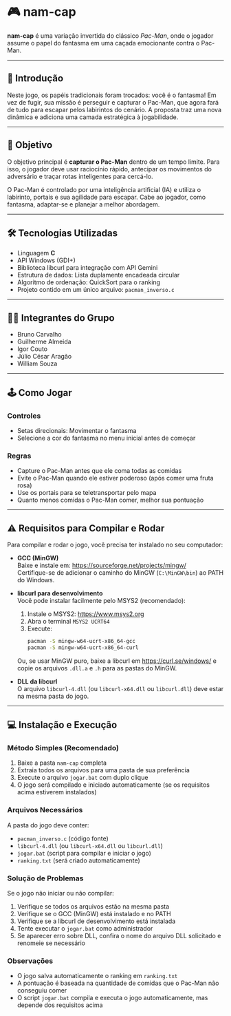 # 🎮 nam-cap

**nam-cap** é uma variação invertida do clássico *Pac-Man*, onde o jogador assume o papel do fantasma em uma caçada emocionante contra o Pac-Man.

---

## 🧠 Introdução

Neste jogo, os papéis tradicionais foram trocados: você é o fantasma! Em vez de fugir, sua missão é perseguir e capturar o Pac-Man, que agora fará de tudo para escapar pelos labirintos do cenário. A proposta traz uma nova dinâmica e adiciona uma camada estratégica à jogabilidade.

---

## 🎯 Objetivo

O objetivo principal é **capturar o Pac-Man** dentro de um tempo limite. Para isso, o jogador deve usar raciocínio rápido, antecipar os movimentos do adversário e traçar rotas inteligentes para cercá-lo.

O Pac-Man é controlado por uma inteligência artificial (IA) e utiliza o labirinto, portais e sua agilidade para escapar. Cabe ao jogador, como fantasma, adaptar-se e planejar a melhor abordagem.

---

## 🛠️ Tecnologias Utilizadas

- Linguagem **C**
- API Windows (GDI+)
- Biblioteca libcurl para integração com API Gemini
- Estrutura de dados: Lista duplamente encadeada circular
- Algoritmo de ordenação: QuickSort para o ranking
- Projeto contido em um único arquivo: `pacman_inverso.c`

---

## 👨‍💻 Integrantes do Grupo

- Bruno Carvalho  
- Guilherme Almeida  
- Igor Couto  
- Júlio César Aragão  
- William Souza  

---
## 🕹️ Como Jogar

### Controles
- Setas direcionais: Movimentar o fantasma
- Selecione a cor do fantasma no menu inicial antes de começar

### Regras
- Capture o Pac-Man antes que ele coma todas as comidas
- Evite o Pac-Man quando ele estiver poderoso (após comer uma fruta rosa)
- Use os portais para se teletransportar pelo mapa
- Quanto menos comidas o Pac-Man comer, melhor sua pontuação

---

## ⚠️ Requisitos para Compilar e Rodar

Para compilar e rodar o jogo, você precisa ter instalado no seu computador:

- **GCC (MinGW)**  
  Baixe e instale em: https://sourceforge.net/projects/mingw/  
  Certifique-se de adicionar o caminho do MinGW (`C:\MinGW\bin`) ao PATH do Windows.

- **libcurl para desenvolvimento**  
  Você pode instalar facilmente pelo MSYS2 (recomendado):  
  1. Instale o MSYS2: https://www.msys2.org  
  2. Abra o terminal `MSYS2 UCRT64`  
  3. Execute:  
     ```bash
     pacman -S mingw-w64-ucrt-x86_64-gcc
     pacman -S mingw-w64-ucrt-x86_64-curl
     ```
  Ou, se usar MinGW puro, baixe a libcurl em https://curl.se/windows/ e copie os arquivos `.dll.a` e `.h` para as pastas do MinGW.

- **DLL da libcurl**  
  O arquivo `libcurl-4.dll` (ou `libcurl-x64.dll` ou `libcurl.dll`) deve estar na mesma pasta do jogo.

---

## 💻 Instalação e Execução

### Método Simples (Recomendado)
1. Baixe a pasta `nam-cap` completa
2. Extraia todos os arquivos para uma pasta de sua preferência
3. Execute o arquivo `jogar.bat` com duplo clique
4. O jogo será compilado e iniciado automaticamente (se os requisitos acima estiverem instalados)

### Arquivos Necessários
A pasta do jogo deve conter:
- `pacman_inverso.c` (código fonte)
- `libcurl-4.dll` (ou `libcurl-x64.dll` ou `libcurl.dll`)
- `jogar.bat` (script para compilar e iniciar o jogo)
- `ranking.txt` (será criado automaticamente)

### Solução de Problemas

Se o jogo não iniciar ou não compilar:
1. Verifique se todos os arquivos estão na mesma pasta
2. Verifique se o GCC (MinGW) está instalado e no PATH
3. Verifique se a libcurl de desenvolvimento está instalada
4. Tente executar o `jogar.bat` como administrador
5. Se aparecer erro sobre DLL, confira o nome do arquivo DLL solicitado e renomeie se necessário

### Observações
- O jogo salva automaticamente o ranking em `ranking.txt`
- A pontuação é baseada na quantidade de comidas que o Pac-Man não conseguiu comer
- O script `jogar.bat` compila e executa o jogo automaticamente, mas depende dos requisitos acima
